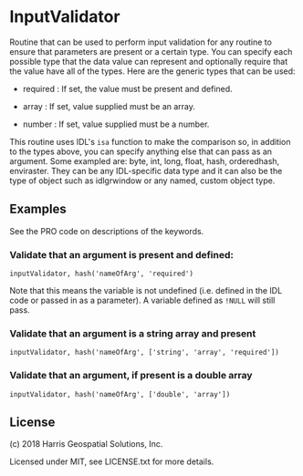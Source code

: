 # InputValidator

Routine that can be used to perform input validation for any routine to ensure that parameters are present or a certain type. You can specify each possible type that the data value can represent and optionally require that the value have all of the types. Here are the generic types that can be used:

- required : If set, the value must be present and defined.

- array    : If set, value supplied must be an array.

- number   : If set, value supplied must be a number.

This routine uses IDL's `isa` function to make the comparison so, in addition to the types above, you can specify anything else that can pass as an argument. Some exampled are: byte, int, long, float, hash, orderedhash, enviraster. They can be any IDL-specific data type and it can also be the type of object such as idlgrwindow or any named, custom object type.

## Examples

See the PRO code on descriptions of the keywords.

### Validate that an argument is present and defined:

```idl
inputValidator, hash('nameOfArg', 'required')
```

Note that this means the variable is not undefined (i.e. defined in the IDL code or passed in as a parameter). A variable defined as `!NULL` will still pass.

### Validate that an argument is a string array and present

```idl
inputValidator, hash('nameOfArg', ['string', 'array', 'required'])
```

### Validate that an argument, if present is a double array

```idl
inputValidator, hash('nameOfArg', ['double', 'array'])
```

## License

(c) 2018 Harris Geospatial Solutions, Inc.

Licensed under MIT, see LICENSE.txt for more details.
